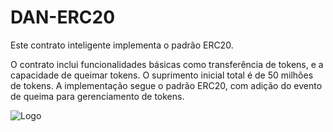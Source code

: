 # DAN-ERC20
Este contrato inteligente implementa o padrão ERC20.

O contrato inclui funcionalidades básicas como transferência de tokens, e a capacidade de queimar tokens. O suprimento inicial total é de 50 milhões de tokens. A implementação segue o padrão ERC20, com adição do evento de queima para gerenciamento de tokens.

![Logo](https://github.com/user-attachments/assets/43b834fb-1120-4c33-ba0d-c30b299119b9)
